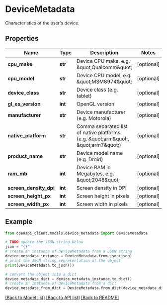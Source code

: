 # DeviceMetadata

Characteristics of the user's device.

## Properties

Name | Type | Description | Notes
------------ | ------------- | ------------- | -------------
**cpu_make** | **str** | Device CPU make, e.g. \&quot;Qualcomm\&quot; | [optional] 
**cpu_model** | **str** | Device CPU model, e.g. \&quot;MSM8974\&quot; | [optional] 
**device_class** | **str** | Device class (e.g. tablet) | [optional] 
**gl_es_version** | **int** | OpenGL version | [optional] 
**manufacturer** | **str** | Device manufacturer (e.g. Motorola) | [optional] 
**native_platform** | **str** | Comma separated list of native platforms (e.g. \&quot;arm\&quot;, \&quot;arm7\&quot;) | [optional] 
**product_name** | **str** | Device model name (e.g. Droid) | [optional] 
**ram_mb** | **int** | Device RAM in Megabytes, e.g. \&quot;2048\&quot; | [optional] 
**screen_density_dpi** | **int** | Screen density in DPI | [optional] 
**screen_height_px** | **int** | Screen height in pixels | [optional] 
**screen_width_px** | **int** | Screen width in pixels | [optional] 

## Example

```python
from openapi_client.models.device_metadata import DeviceMetadata

# TODO update the JSON string below
json = "{}"
# create an instance of DeviceMetadata from a JSON string
device_metadata_instance = DeviceMetadata.from_json(json)
# print the JSON string representation of the object
print(DeviceMetadata.to_json())

# convert the object into a dict
device_metadata_dict = device_metadata_instance.to_dict()
# create an instance of DeviceMetadata from a dict
device_metadata_from_dict = DeviceMetadata.from_dict(device_metadata_dict)
```
[[Back to Model list]](../README.md#documentation-for-models) [[Back to API list]](../README.md#documentation-for-api-endpoints) [[Back to README]](../README.md)


